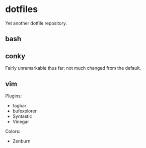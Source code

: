 dotfiles
========
Yet another dotfile repository.

bash
----

conky
-----
Fairly unremarkable thus far; not much changed from the default.

vim
---
Plugins:
- tagbar
- bufexplorer
- Syntastic
- Vinegar

Colors:
- Zenburn

